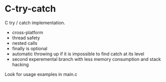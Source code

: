 # C-try-catch
C try / catch implementation.

 - cross-platform
 - thread safety
 - nested calls
 - finally is optional
 - automatic throwing up if it is impossible to find catch at its level
 - second experemental branch with less memory consumption and stack hacking

Look for usage examples in main.c
